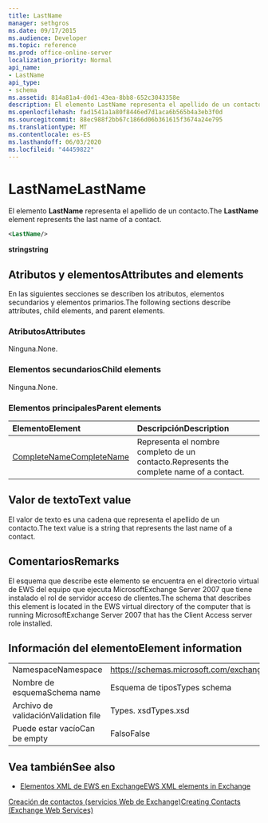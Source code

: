 ```yaml
---
title: LastName
manager: sethgros
ms.date: 09/17/2015
ms.audience: Developer
ms.topic: reference
ms.prod: office-online-server
localization_priority: Normal
api_name:
- LastName
api_type:
- schema
ms.assetid: 814a81a4-d0d1-43ea-8bb8-652c3043358e
description: El elemento LastName representa el apellido de un contacto.
ms.openlocfilehash: fad1541a1a80f8446ed7d1aca6b565b4a3eb3f0d
ms.sourcegitcommit: 88ec988f2bb67c1866d06b361615f3674a24e795
ms.translationtype: MT
ms.contentlocale: es-ES
ms.lasthandoff: 06/03/2020
ms.locfileid: "44459822"
---
```

# <a name="lastname"></a><span data-ttu-id="14cf5-103">LastName</span><span class="sxs-lookup"><span data-stu-id="14cf5-103">LastName</span></span>

<span data-ttu-id="14cf5-104">El elemento **LastName** representa el apellido de un contacto.</span><span class="sxs-lookup"><span data-stu-id="14cf5-104">The **LastName** element represents the last name of a contact.</span></span> 
  
```xml
<LastName/>
```

 <span data-ttu-id="14cf5-105">**string**</span><span class="sxs-lookup"><span data-stu-id="14cf5-105">**string**</span></span>
## <a name="attributes-and-elements"></a><span data-ttu-id="14cf5-106">Atributos y elementos</span><span class="sxs-lookup"><span data-stu-id="14cf5-106">Attributes and elements</span></span>

<span data-ttu-id="14cf5-107">En las siguientes secciones se describen los atributos, elementos secundarios y elementos primarios.</span><span class="sxs-lookup"><span data-stu-id="14cf5-107">The following sections describe attributes, child elements, and parent elements.</span></span>
  
### <a name="attributes"></a><span data-ttu-id="14cf5-108">Atributos</span><span class="sxs-lookup"><span data-stu-id="14cf5-108">Attributes</span></span>

<span data-ttu-id="14cf5-109">Ninguna.</span><span class="sxs-lookup"><span data-stu-id="14cf5-109">None.</span></span>
  
### <a name="child-elements"></a><span data-ttu-id="14cf5-110">Elementos secundarios</span><span class="sxs-lookup"><span data-stu-id="14cf5-110">Child elements</span></span>

<span data-ttu-id="14cf5-111">Ninguna.</span><span class="sxs-lookup"><span data-stu-id="14cf5-111">None.</span></span>
  
### <a name="parent-elements"></a><span data-ttu-id="14cf5-112">Elementos principales</span><span class="sxs-lookup"><span data-stu-id="14cf5-112">Parent elements</span></span>

|<span data-ttu-id="14cf5-113">**Elemento**</span><span class="sxs-lookup"><span data-stu-id="14cf5-113">**Element**</span></span>|<span data-ttu-id="14cf5-114">**Descripción**</span><span class="sxs-lookup"><span data-stu-id="14cf5-114">**Description**</span></span>|
|:-----|:-----|
|[<span data-ttu-id="14cf5-115">CompleteName</span><span class="sxs-lookup"><span data-stu-id="14cf5-115">CompleteName</span></span>](completename.md) <br/> |<span data-ttu-id="14cf5-116">Representa el nombre completo de un contacto.</span><span class="sxs-lookup"><span data-stu-id="14cf5-116">Represents the complete name of a contact.</span></span>  <br/> |
   
## <a name="text-value"></a><span data-ttu-id="14cf5-117">Valor de texto</span><span class="sxs-lookup"><span data-stu-id="14cf5-117">Text value</span></span>

<span data-ttu-id="14cf5-118">El valor de texto es una cadena que representa el apellido de un contacto.</span><span class="sxs-lookup"><span data-stu-id="14cf5-118">The text value is a string that represents the last name of a contact.</span></span>
  
## <a name="remarks"></a><span data-ttu-id="14cf5-119">Comentarios</span><span class="sxs-lookup"><span data-stu-id="14cf5-119">Remarks</span></span>

<span data-ttu-id="14cf5-120">El esquema que describe este elemento se encuentra en el directorio virtual de EWS del equipo que ejecuta MicrosoftExchange Server 2007 que tiene instalado el rol de servidor acceso de clientes.</span><span class="sxs-lookup"><span data-stu-id="14cf5-120">The schema that describes this element is located in the EWS virtual directory of the computer that is running MicrosoftExchange Server 2007 that has the Client Access server role installed.</span></span>
  
## <a name="element-information"></a><span data-ttu-id="14cf5-121">Información del elemento</span><span class="sxs-lookup"><span data-stu-id="14cf5-121">Element information</span></span>

|||
|:-----|:-----|
|<span data-ttu-id="14cf5-122">Namespace</span><span class="sxs-lookup"><span data-stu-id="14cf5-122">Namespace</span></span>  <br/> |https://schemas.microsoft.com/exchange/services/2006/types  <br/> |
|<span data-ttu-id="14cf5-123">Nombre de esquema</span><span class="sxs-lookup"><span data-stu-id="14cf5-123">Schema name</span></span>  <br/> |<span data-ttu-id="14cf5-124">Esquema de tipos</span><span class="sxs-lookup"><span data-stu-id="14cf5-124">Types schema</span></span>  <br/> |
|<span data-ttu-id="14cf5-125">Archivo de validación</span><span class="sxs-lookup"><span data-stu-id="14cf5-125">Validation file</span></span>  <br/> |<span data-ttu-id="14cf5-126">Types. xsd</span><span class="sxs-lookup"><span data-stu-id="14cf5-126">Types.xsd</span></span>  <br/> |
|<span data-ttu-id="14cf5-127">Puede estar vacío</span><span class="sxs-lookup"><span data-stu-id="14cf5-127">Can be empty</span></span>  <br/> |<span data-ttu-id="14cf5-128">Falso</span><span class="sxs-lookup"><span data-stu-id="14cf5-128">False</span></span>  <br/> |
   
## <a name="see-also"></a><span data-ttu-id="14cf5-129">Vea también</span><span class="sxs-lookup"><span data-stu-id="14cf5-129">See also</span></span>



- [<span data-ttu-id="14cf5-130">Elementos XML de EWS en Exchange</span><span class="sxs-lookup"><span data-stu-id="14cf5-130">EWS XML elements in Exchange</span></span>](ews-xml-elements-in-exchange.md)


[<span data-ttu-id="14cf5-131">Creación de contactos (servicios Web de Exchange)</span><span class="sxs-lookup"><span data-stu-id="14cf5-131">Creating Contacts (Exchange Web Services)</span></span>](https://msdn.microsoft.com/library/4845917e-70d1-481c-bbd7-011ec6571789%28Office.15%29.aspx)

